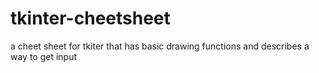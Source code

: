 # tkinter-cheetsheet
a cheet sheet for tkiter that has basic drawing functions and describes a way to get input
